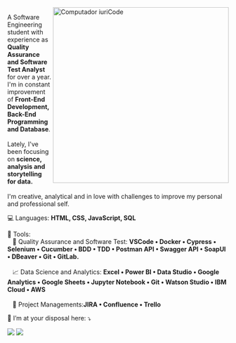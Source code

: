 <img src="https://raw.githubusercontent.com/MicaelliMedeiros/micaellimedeiros/master/image/computer-illustration.png" min-width="400px" max-width="400px" width="400px" align="right" alt="Computador iuriCode">

<p align="left"> 
  A Software Engineering student with experience as <strong>Quality Assurance and Software Test Analyst</strong> for over a year. 
  I'm in constant improvement of <strong>Front-End Development, Back-End Programming and Database</strong>.  
  <br><br>Lately, I've been focusing on <strong>science, analysis and storytelling for data.</strong>
  <br><br> I'm creative, analytical and in love with challenges to improve my 
  personal and professional self.<br>
</p>

<p align="left">
  💻 Languages: <strong>HTML, CSS, JavaScript, SQL</strong>
</p>

<p align="left">
  🔨 Tools:
<br>
 &nbsp&nbsp&nbsp🧪 Quality Assurance and Software Test: <strong>VSCode • Docker • Cypress • Selenium • Cucumber • BDD • TDD • 
  Postman API • Swagger API • SoapUI • DBeaver • Git • GitLab.</strong>
  <br>
  <br>
 &nbsp&nbsp&nbsp📈 Data Science and Analytics: <strong>Excel • Power BI • Data Studio • Google Analytics • Google Sheets • Jupyter Notebook • Git • 
  Watson Studio • IBM Cloud • AWS </strong>
  <br>
  <br>
 &nbsp&nbsp&nbsp💼 Project Managements:<strong>JIRA • Confluence • Trello</strong>
</p>

<p align="left">
  💌 I’m at your disposal here: ⤵️
</p>

<p align="left">
  <a href="#" alt="Gmail">
  <img src="https://img.shields.io/badge/-Gmail-FF0000?style=flat-square&labelColor=FF0000&logo=gmail&logoColor=white&href=mailto:fuscocastro@gmail.com" /></a>

  <a href="#" alt="Linkedin">
  <img src="https://img.shields.io/badge/-Linkedin-0e76a8?style=flat-square&logo=Linkedin&logoColor=white&href=www.linkedin.com/in/ferfusco/"/></a>
</p>  

